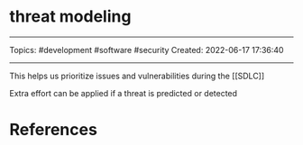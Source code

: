 # threat modeling
---
Topics: #development #software #security
Created: 2022-06-17 17:36:40

---

This helps us prioritize issues and vulnerabilities during the [[SDLC]]

Extra effort can be applied if a threat is predicted or detected

# References
